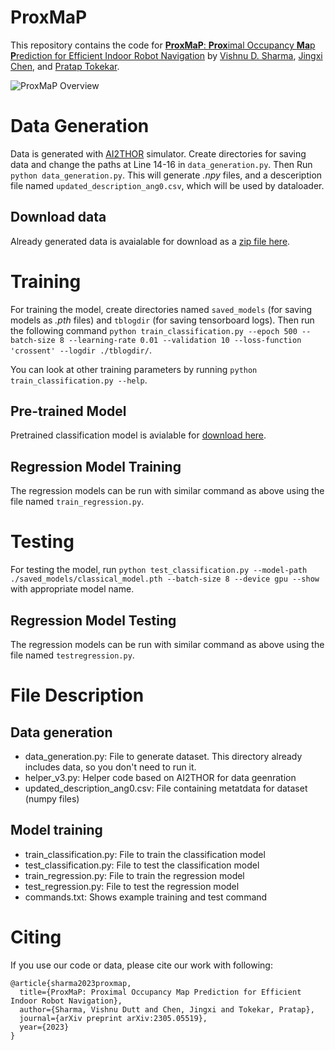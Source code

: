 ProxMaP
=======
This repository contains the code for [**ProxMaP**: **Prox**imal Occupancy **Ma**p **P**rediction for Efficient Indoor Robot Navigation](https://arxiv.org/abs/2203.04177) by [Vishnu D. Sharma](http://vishnuduttsharma.github.io/), [Jingxi Chen](http://https//codingrex.github.io/), and [Pratap Tokekar](http://tokekar.com/).

![ProxMaP Overview](http://raaslab.org/projects/ProxMaP/static/images/overview_ooccmap.png)


Data Generation
===============
Data is generated with [AI2THOR](https://ai2thor.allenai.org/) simulator. 
Create directories for saving data and change the paths at Line 14-16 in `data_generation.py`.
Then Run `python data_generation.py`. This will generate *.npy* files, and a desceription file named `updated_description_ang0.csv`, which will be used by dataloader.

## Download data
Already generated data is avaialable for download as a [zip file here](https://obj.umiacs.umd.edu/proxmap/ProxMaP_data.zip).


Training
========
For training the model, create directories named `saved_models` (for saving models as _.pth_ files) and `tblogdir` (for saving tensorboard logs). Then run the following command `python train_classification.py --epoch 500 --batch-size 8 --learning-rate 0.01 --validation 10 --loss-function 'crossent' --logdir ./tblogdir/`. 

You can look at other training parameters by running `python train_classification.py --help`.

## Pre-trained Model
Pretrained classification model is avialable for [download here](https://obj.umiacs.umd.edu/proxmap/classification_model.pth).

## Regression Model Training
The regression models can be run with similar command as above using the file named `train_regression.py`.


Testing
=======
For testing the model, run `python test_classification.py --model-path ./saved_models/classical_model.pth --batch-size 8 --device gpu --show` with appropriate model name.

## Regression Model Testing
The regression models can be run with similar command as above using the file named `testregression.py`.


File Description
================
## Data generation
*	data_generation.py: File to generate dataset. This directory already includes data, so you don't need to run it.
*	helper_v3.py: Helper code based on AI2THOR for data geenration
*	updated_description_ang0.csv: File containing metatdata for dataset (numpy files)

## Model training
*	train_classification.py: File to train the classification model
*	test_classification.py: File to test the classification model
*	train_regression.py: File to train the regression model
*	test_regression.py: File to test the regression model
*	commands.txt: Shows example training and test command

Citing
======
If you use our code or data, please cite our work with following:
```
@article{sharma2023proxmap,
  title={ProxMaP: Proximal Occupancy Map Prediction for Efficient Indoor Robot Navigation},
  author={Sharma, Vishnu Dutt and Chen, Jingxi and Tokekar, Pratap},
  journal={arXiv preprint arXiv:2305.05519},
  year={2023}
}
```


